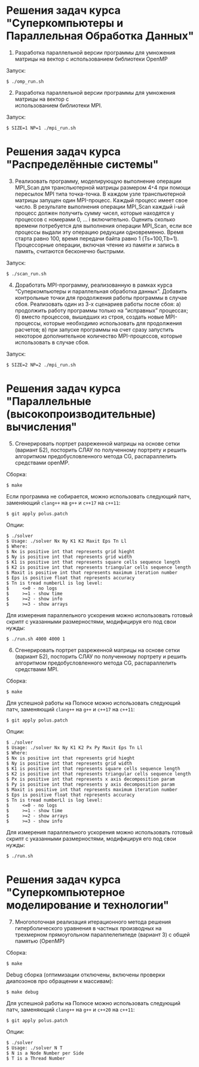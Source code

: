 # Решения задач курса "Суперкомпьютеры и Параллельная Обработка Данных"

1) Разработка параллельной версии программы для умножения матрицы на вектор с
использованием библиотеки OpenMP

Запуск:

	$ ./omp_run.sh

2) Разработка параллельной версии программы для умножения матрицы на вектор с    
использованием библиотеки MPI.

Запуск:

	$ SIZE=1 NP=1 ./mpi_run.sh

# Решения задач курса "Распределённые системы"

3) Реализовать программу, моделирующую выполнение операции MPI_Scan для
транспьютерной матрицы размером 4`*`4 при помощи пересылок MPI типа точка-точка.
В каждом узле транспьютерной матрицы запущен один MPI-процесс. Каждый процесс
имеет свое число. В результате выполнения операции MPI_Scan каждый i-ый процесс
должен получить сумму чисел, которые находятся у процессов с номерами 0, ... i
включительно. Оценить сколько времени потребуется для выполнения операции
MPI_Scan, если все процессы выдали эту операцию редукции одновременно. Время
старта равно 100, время передачи байта равно 1 (Ts=100,Tb=1). Процессорные
операции, включая чтение из памяти и запись в память, считаются бесконечно быстрыми.

Запуск:

	$ ./scan_run.sh

4) Доработать MPI-программу, реализованную в рамках курса “Суперкомпьютеры и
параллельная обработка данных”. Добавить контрольные точки для продолжения
работы программы в случае сбоя. Реализовать один из 3-х сценариев работы после
сбоя: a) продолжить работу программы только на “исправных” процессах; б) вместо
процессов, вышедших из строя, создать новые MPI-процессы, которые необходимо
использовать для продолжения расчетов; в) при запуске программы на счет сразу
запустить некоторое дополнительное количество MPI-процессов, которые
использовать в случае сбоя.

Запуск:

	$ SIZE=2 NP=2 ./mpi_run.sh

# Решения задач курса "Параллельные (высокопроизводительные) вычисления"

5) Сгенерировать портрет разреженной матрицы на основе сетки (вариант Б2),
посторить СЛАУ по полученному портрету и решить алгоритмом предобусловленного
метода CG, распараллелить средствами openMP.

Сборка:

	$ make

Если программа не собирается, можно использовать следующий патч, заменяющий
`clang++` на `g++` и `c++17` на `c++11`:

	$ git apply polus.patch

Опции:

    $ ./solver 
    $ Usage: ./solver Nx Ny K1 K2 Maxit Eps Tn Ll
    $ Where:
    $ Nx is positive int that represents grid hieght
    $ Ny is positive int that represents grid width
    $ K1 is positive int that represents square cells sequence length
    $ K2 is positive int that represents triangular cells sequence length
    $ Maxit is positive int that represents maximum iteration number
    $ Eps is positive float that represents accuracy
    $ Tn is tread numberLl is log level:
    $     <=0 - no logs
    $     >=1 - show time
    $     >=2 - show info
    $     >=3 - show arrays

Для измерения параллельного ускорения можно использовать готовый скрипт с
указанными размерностями, модифицируя его под свои нужды:

	$ ./run.sh 4000 4000 1

6) Сгенерировать портрет разреженной матрицы на основе сетки (вариант Б2),
посторить СЛАУ по полученному портрету и решить алгоритмом предобусловленного
метода CG, распараллелить средствами MPI.

Сборка:

	$ make

Для успешной работы на Полюсе можно использовать следующий патч, заменяющий
`clang++` на `g++` и `c++17` на `c++11`:

	$ git apply polus.patch

Опции:

    $ ./solver 
    $ Usage: ./solver Nx Ny K1 K2 Px Py Maxit Eps Tn Ll
    $ Where:
    $ Nx is positive int that represents grid hieght
    $ Ny is positive int that represents grid width
    $ K1 is positive int that represents square cells sequence length
    $ K2 is positive int that represents triangular cells sequence length
    $ Px is positive int that represents x axis decomposition param
    $ Py is positive int that represents y axis decomposition param
    $ Maxit is positive int that represents maximum iteration number
    $ Eps is positive float that represents accuracy
    $ Tn is tread numberLl is log level:
    $     <=0 - no logs
    $     >=1 - show time
    $     >=2 - show arrays
    $     >=3 - show info

Для измерения параллельного ускорения можно использовать готовый скрипт с
указанными размерностями, модифицируя его под свои нужды:

	$ ./run.sh

# Решения задач курса "Суперкомпьютерное моделирование и технологии"

7) Многопоточная реализация итерационного метода решения гиперболического
уравнения в частных производных на трехмерном прямоугольном параллелепипеде
(вариант 3) с общей памятью (OpenMP)

Сборка:

	$ make

Debug сборка (оптимизации отключены, включены проверки диапозонов про обращении
к массивам):
                                                                                 
    $ make debug

Для успешной работы на Полюсе можно использовать следующий патч, заменяющий
`clang++` на `g++` и `c++20` на `c++11`:

	$ git apply polus.patch

Опции:

    $ ./solver
    $ Usage: ./solver N T
    $ N is a Node Number per Side
    $ T is a Thread Number
 
